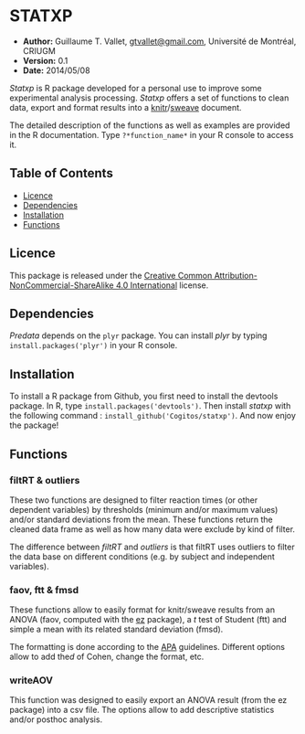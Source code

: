 # STATXP

- **Author:** Guillaume T. Vallet, gtvallet@gmail.com, Université de Montréal, CRIUGM
- **Version:** 0.1
- **Date:** 2014/05/08

*Statxp* is R package developed for a personal use to improve some experimental analysis processing. 
*Statxp* offers a set of functions to clean data, export and format results into a [knitr](http://yihui.name/knitr/)/[sweave](http://www.stat.uni-muenchen.de/~leisch/Sweave/) document.

The detailed description of the functions as well as examples are provided in the R documentation. 
Type ``?*function_name*`` in your R console to access it.


## Table of Contents

- [Licence](#licence)
- [Dependencies](#dependencies)
- [Installation](#install)
- [Functions](#functions)


## <a name='licence'></a>Licence

This package is released under the [Creative Common Attribution-NonCommercial-ShareAlike 4.0 International](http://creativecommons.org/licenses/by-nc-sa/4.0/) license.


## <a name='dependencies'></a>Dependencies

*Predata* depends on the ``plyr`` package. 
You can install *plyr* by typing ``install.packages('plyr')`` in your R console.


## <a name='install'></a>Installation

To install a R package from Github, you first need to install the devtools package.
In R, type ``install.packages('devtools')``. 
Then install *statxp* with the following command : ``install_github('Cogitos/statxp')``.
And now enjoy the package!


## <a name='functions'></a>Functions

### filtRT & outliers

These two functions are designed to filter reaction times (or other dependent variables) by thresholds (minimum and/or maximum values) and/or standard deviations from the mean. 
These functions return the cleaned data frame as well as how many data were exclude by kind of filter.

The difference between *filtRT* and *outliers* is that filtRT uses outliers to filter the data base on different conditions (e.g. by subject and independent variables).

### faov, ftt & fmsd

These functions allow to easily format for knitr/sweave results from an ANOVA (faov, computed with the [ez](http://cran.r-project.org/web/packages/ez/index.html) package), a *t* test of Student (ftt) and simple a mean with its related standard deviation (fmsd).

The formatting is done according to the [APA](http://www.apastyle.org/) guidelines.
Different options allow to add the*d* of Cohen, change the format, etc.

### writeAOV

This function was designed to easily export an ANOVA result (from the ez package) into a csv file.
The options allow to add descriptive statistics and/or posthoc analysis.


